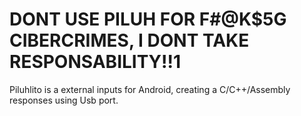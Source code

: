 # DONT USE PILUH FOR F#@K$5G CIBERCRIMES, I DONT TAKE RESPONSABILITY!!1 
Piluhlito is a external inputs for Android, creating a C/C++/Assembly responses using Usb port.
